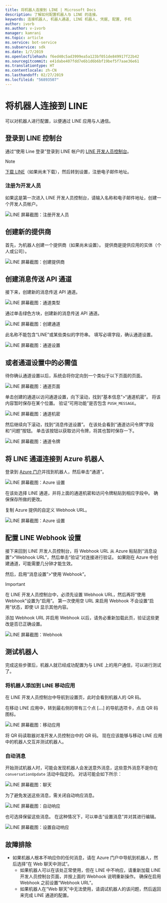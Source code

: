 ```yaml
---
title: 将机器人连接到 LINE | Microsoft Docs
description: 了解如何配置机器人与 LINE 的连接。
keywords: 连接机器人, 机器人通道, LINE 机器人, 凭据, 配置, 手机
author: ivorb
ms.author: v-ivorb
manager: kamrani
ms.topic: article
ms.service: bot-service
ms.subservice: sdk
ms.date: 1/7/2019
ms.openlocfilehash: f6ed40c5ad3999ea5a123bf051de849917f22b42
ms.sourcegitcommit: e41dabe407fdd7e6b1d6b6bf19bef5f7aae36e61
ms.translationtype: HT
ms.contentlocale: zh-CN
ms.lasthandoff: 02/27/2019
ms.locfileid: "56893507"
---
```

# <a name="connect-a-bot-to-line"></a>将机器人连接到 LINE

可以对机器人进行配置，以便通过 LINE 应用与人通信。

## <a name="log-into-the-line-console"></a>登录到 LINE 控制台

通过“使用 Line 登录”登录到 LINE 帐户的 [LINE 开发人员控制台](https://developers.line.biz/console/register/messaging-api/provider/)。 

> [!NOTE]
> [下载 LINE](https://line.me/)（如果尚未下载），然后转到设置，注册电子邮件地址。

### <a name="register-as-a-developer"></a>注册为开发人员

如果这是第一次进入 LINE 开发人员控制台，请输入名称和电子邮件地址，创建一个开发人员帐户。

![LINE 屏幕截图：注册开发人员](./media/channels/LINE-screenshot-1.png)

## <a name="create-a-new-provider"></a>创建新的提供商

首先，为机器人创建一个提供商（如果尚未设置）。 提供商是提供应用的实体（个人或公司）。

![LINE 屏幕截图：创建提供商](./media/channels/LINE-screenshot-2.png)

## <a name="create-a-messaging-api-channel"></a>创建消息传送 API 通道

接下来，创建新的消息传送 API 通道。 

![LINE 屏幕截图：通道类型](./media/channels/LINE-channel-type-selection.png)

通过单击绿色方块，创建新的消息传送 API 通道。

![LINE 屏幕截图：创建通道](./media/channels/LINE-create-channel.png)

此名称不能包含“LINE”或某些类似的字符串。 填写必填字段，确认通道设置。

![LINE 屏幕截图：通道设置](./media/channels/LINE-screenshot-4.png)

## <a name="get-necessary-values-from-your-channel-settings"></a>或者通道设置中的必需值

待你确认通道设置以后，系统会将你定向到一个类似于以下页面的页面。

![LINE 屏幕截图：通道页面](./media/channels/LINE-screenshot-5.png)

单击创建的通道以访问通道设置，向下滚动，找到“基本信息”>“通道机密”。 将该内容暂时保存在某个位置。 验证“可用功能”是否包含 `PUSH_MESSAGE`。

![LINE 屏幕截图：通道机密](./media/channels/LINE-screenshot-6.png)

然后继续向下滚动，找到“消息传送设置”。 在该处会看到“通道访问令牌”字段和“问题”按钮。 单击该按钮以获取访问令牌，将其也暂时保存一下。

![LINE 屏幕截图：通道令牌](./media/channels/LINE-screenshot-8.png)

## <a name="connect-your-line-channel-to-your-azure-bot"></a>将 LINE 通道连接到 Azure 机器人

登录到 [Azure 门户](https://portal.azure.com/)并找到机器人，然后单击“通道”。 

![LINE 屏幕截图：Azure 设置](./media/channels/LINE-channel-setting-2.png)

在该处选择 LINE 通道，并将上面的通道机密和访问令牌粘贴到相应字段中。 确保保存所做的更改。

复制 Azure 提供的自定义 Webhook URL。

![LINE 屏幕截图：Azure 设置](./media/channels/LINE-channel-setting-1.png)

## <a name="configure-line-webhook-settings"></a>配置 LINE Webhook 设置

接下来回到 LINE 开发人员控制台，将 Webhook URL 从 Azure 粘贴到“消息设置”>“Webhook URL”，然后单击“验证”对连接进行验证。 如果刚在 Azure 中创建通道，可能需要几分钟才能生效。

然后，启用“消息设置”>“使用 Webhook”。

> [!IMPORTANT]
> 在 LINE 开发人员控制台中，必须先设置 Webhook URL，然后再将“使用 Webhook”设置为“启用”。 第一次使用空 URL 来启用 Webhook 不会设置“启用”状态，即使 UI 显示其他内容。

添加 Webhook URL 并启用 Webhook 以后，请务必重新加载此页，验证这些更改是否已正确设置。

![LINE 屏幕截图：Webhook](./media/channels/LINE-screenshot-9.png)

## <a name="test-your-bot"></a>测试机器人

完成这些步骤后，机器人就已经成功配置为与 LINE 上的用户通信，可以进行测试了。

### <a name="add-your-bot-to-your-line-mobile-app"></a>将机器人添加到 LINE 移动应用

在 LINE 开发人员控制台中导航到设置页，此时会看到机器人的 QR 码。 

在移动 LINE 应用中，转到最右侧的带有三个点 [**...**] 的导航选项卡，点击 QR 码图标。 

![LINE 屏幕截图：移动应用](./media/channels/LINE-screenshot-12.jpg)

将 QR 码读取器对准开发人员控制台中的 QR 码。 现在应该能够与移动 LINE 应用中的机器人交互并测试机器人。

### <a name="automatic-messages"></a>自动消息

开始测试机器人时，可能会发现机器人会发送意外消息，这些意外消息不是你在 `conversationUpdate` 活动中指定的。  对话可能会如下所示：

![LINE 屏幕截图：聊天](./media/channels/LINE-screenshot-conversation.jpg)

为了避免发送这些消息，需关闭自动响应消息。

![LINE 屏幕截图：自动响应](./media/channels/LINE-screenshot-10.png)

也可选择保留这些消息。 在这种情况下，可以单击“设置消息”并对其进行编辑。

![LINE 屏幕截图：设置自动响应](./media/channels/LINE-screenshot-11.png)

## <a name="troubleshooting"></a>故障排除

* 如果机器人根本不响应你的任何消息，请在 Azure 门户中导航到机器人，然后选择“在 Web 聊天中测试”。  
    * 如果机器人可以在该处正常使用，但在 LINE 中不响应，请重新加载 LINE 开发人员控制台页面，并按上面的 Webhook 说明重新操作。 确保在启用 Webhook 之前设置“Webhook URL”。
    * 如果机器人在“Web 聊天”中无法使用，请调试机器人的该问题，然后返回来完成 LINE 通道的配置。

